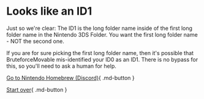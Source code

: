 # Looks like an ID1

Just so we're clear: The ID1 is the long folder name inside of the first long folder name in the Nintendo 3DS Folder. You want the first long folder name - NOT the second one.

If you are for sure picking the first long folder name, then it's possible that BruteforceMovable mis-identified your ID0 as an ID1. There is no bypass for this, so you'll need to ask a human for help.

[Go to Nintendo Homebrew (Discord)](https://discord.gg/MWxPgEp){ .md-button }

[Start over](/){ .md-button }
